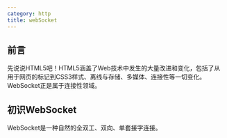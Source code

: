 ```yaml
---
category: http
title: webSocket
---
```

## 前言

先说说HTML5吧！HTML5涵盖了Web技术中发生的大量改进和变化，包括了从用于网页的标记到CSS3样式、离线与存储、多媒体、连接性等一切变化。WebSocket正是属于连接性领域。

## 初识WebSocket

WebSocket是一种自然的全双工、双向、单套接字连接。

